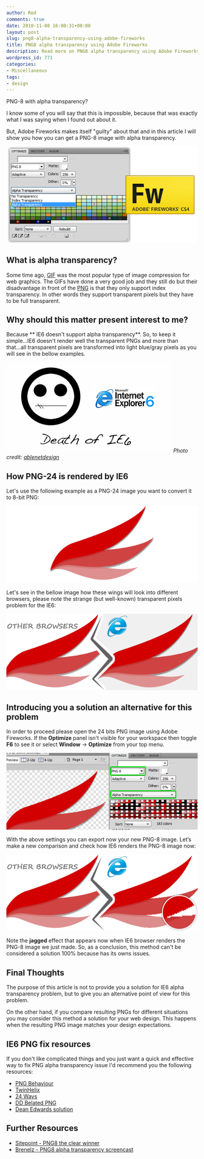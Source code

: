 ```yaml
---
author: Red
comments: true
date: 2010-11-08 16:00:31+00:00
layout: post
slug: png8-alpha-transparency-using-adobe-fireworks
title: PNG8 alpha transparency using Adobe Fireworks
description: Read more on PNG8 alpha transparency using Adobe Fireworks.
wordpress_id: 771
categories:
- Miscellaneous
tags:
- design
---
```


PNG-8 with alpha transparency? 

I know some of you will say that this is impossible, because that was exactly what I was saying when I found out about it. 

But, Adobe Fireworks makes itself "guilty" about that and in this article I will show you how you can get a PNG-8 image with alpha transparency.

[![](/dist/uploads/2010/10/fireworks-png.png)](http://www.red-team-design.com/png8-alpha-transparency-using-adobe-fireworks)

<!-- more -->

## What is alpha transparency?

Some time ago, [GIF](http://en.wikipedia.org/wiki/Graphics_Interchange_Format) was the most popular type of image compression for web graphics. The GIFs  have done a very good job and they still do but their disadvantage in front of the [PNG](http://en.wikipedia.org/wiki/Portable_Network_Graphics) is that they only support index transparency. In other words they support transparent pixels but they have to be full transparent.

## Why should this matter present interest to me?

Because ** IE6 doesn't support alpha transparency**. So, to keep it simple...IE6 doesn't render well the transparent PNGs and more than that...all transparent pixels are transformed into light blue/gray pixels as you will see in the bellow examples.

![IE6 browser and PNG transparency image](/dist/uploads/2010/10/ie6png.jpg)
_Photo credit: [ablenetdesign](http://www.flickr.com/photos/ablenetdesign/)_

## How PNG-24 is rendered by IE6

Let's use the following example as a PNG-24 image you want to convert it to 8-bit PNG:

![Rtd wings logo image](/dist/uploads/2010/10/rtd-img.png)

Let's see in the bellow image how these wings will look into different browsers, please note the strange (but well-known) transparent pixels problem for the IE6:

![PNG transparency comparison for browsers image](/dist/uploads/2010/10/transparency-comparison.png)

## Introducing you a solution an alternative for this problem

In order to proceed please open the 24 bits PNG image using Adobe Fireworks. If the **Optimize** panel isn't visible for your workspace then toggle **F6** to see it or select **Window** -> **Optimize** from your top menu.

![Fireworks settings image](/dist/uploads/2010/10/fireworks-settings.png)

With the above settings you can export now your new PNG-8 image. Let’s make a new comparison and check how IE6 renders the PNG-8 image now:

![Transparency comparison for the PNG8 image](/dist/uploads/2010/10/transparency-comparison-png8.png)

Note the **jagged** effect that appears now when IE6 browser renders the PNG-8 image we just made. So, as a conclusion, this method can't be considered a solution 100% because has its owns issues.

## Final Thoughts

The purpose of this article is not to provide you a solution for IE6 alpha transparency problem, but to give you an alternative point of view for this problem.

On the other hand, if you compare resulting PNGs for different situations you may consider this method a solution for your web design. This happens when the resulting PNG image matches your design expectations.

## IE6 PNG fix resources

If you don't like complicated things and you just want a quick and effective way to fix PNG alpha transparency issue I'd recommend you the following resources:

  * [PNG Behaviour](http://webfx.eae.net/dhtml/pngbehavior/pngbehavior.html)
  * [TwinHelix](http://www.twinhelix.com/css/iepngfix/)
  * [24 Ways](http://24ways.org/2007/supersleight-transparent-png-in-ie6)
  * [DD Belated PNG](http://dillerdesign.com/experiment/DD_belatedPNG/)
  * [Dean Edwards solution](http://dean.edwards.name/weblog/2008/01/ie7-2/)

## Further Resources

  * [Sitepoint - PNG8 the clear winner](http://blogs.sitepoint.com/2007/09/18/png8-the-clear-winner/)
  * [Brenelz - PNG8 alpha transparency screencast](http://brenelz.com/blog/png-8-alpha-transparency-screencast/)